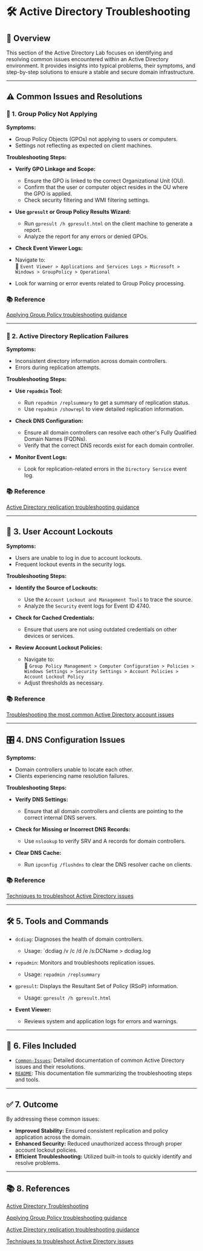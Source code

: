 # 🛠️ Active Directory Troubleshooting

## 📘 Overview

This section of the Active Directory Lab focuses on identifying and resolving common issues encountered within an Active Directory environment. It provides insights into typical problems, their symptoms, and step-by-step solutions to ensure a stable and secure domain infrastructure.

---

## ⚠️ Common Issues and Resolutions

### 🙅 1. Group Policy Not Applying

**Symptoms:**
* Group Policy Objects (GPOs) not applying to users or computers.
* Settings not reflecting as expected on client machines.

**Troubleshooting Steps:**

- **Verify GPO Linkage and Scope:**
  - Ensure the GPO is linked to the correct Organizational Unit (OU).
  - Confirm that the user or computer object resides in the OU where the GPO is applied.
  - Check security filtering and WMI filtering settings.

- **Use `gpresult` or Group Policy Results Wizard:**
  - Run `gpresult /h gpresult.html` on the client machine to generate a report.
  - Analyze the report for any errors or denied GPOs.

- **Check Event Viewer Logs:**
- Navigate to:<br />
     📂 `Event Viewer > Applications and Services Logs > Microsoft > Windows > GroupPolicy > Operational`
- Look for warning or error events related to Group Policy processing.

### 📚 Reference 

[Applying Group Policy troubleshooting guidance](https://learn.microsoft.com/en-us/troubleshoot/windows-server/group-policy/applying-group-policy-troubleshooting-guidance)

---

### 📇 2. Active Directory Replication Failures

**Symptoms:**
- Inconsistent directory information across domain controllers.
- Errors during replication attempts.

**Troubleshooting Steps:**

- **Use `repadmin` Tool:**
  - Run `repadmin /replsummary` to get a summary of replication status.
  - Use `repadmin /showrepl` to view detailed replication information.
  
- **Check DNS Configuration:**
  - Ensure all domain controllers can resolve each other's Fully Qualified Domain Names (FQDNs).
  - Verify that the correct DNS records exist for each domain controller.

- **Monitor Event Logs:**
  - Look for replication-related errors in the `Directory Service` event log.

### 📚 Reference 

[Active Directory replication troubleshooting guidance](https://learn.microsoft.com/en-us/troubleshoot/windows-server/active-directory/troubleshoot-adreplication-guidance)

---

## 👥 3. User Account Lockouts

**Symptoms:**
- Users are unable to log in due to account lockouts.
- Frequent lockout events in the security logs.

**Troubleshooting Steps:**

- **Identify the Source of Lockouts:**
  - Use the `Account Lockout and Management Tools` to trace the source.
  - Analyze the `Security` event logs for Event ID 4740.
  
- **Check for Cached Credentials:**
  - Ensure that users are not using outdated credentials on other devices or services.

- **Review Account Lockout Policies:**
  -  Navigate to:<br />
     📂 `Group Policy Management > Computer Configuration > Policies > Windows Settings > Security Settings > Account Policies > Account Lockout Policy`
  - Adjust thresholds as necessary.

### 📚 Reference 

[Troubleshooting the most common Active Directory account issues](https://www.youtube.com/watch?v=AhCWa2-75y8)

---

## 🎛 4. DNS Configuration Issues

**Symptoms:**
- Domain controllers unable to locate each other.
- Clients experiencing name resolution failures.

**Troubleshooting Steps:**

- **Verify DNS Settings:**
  - Ensure that all domain controllers and clients are pointing to the correct internal DNS servers.

- **Check for Missing or Incorrect DNS Records:**
  - Use `nslookup` to verify SRV and A records for domain controllers.

- **Clear DNS Cache:**
  - Run `ipconfig /flushdns` to clear the DNS resolver cache on clients.

### 📚 Reference 

[Techniques to troubleshoot Active Directory issues](https://www.techtarget.com/searchwindowsserver/tip/Techniques-to-troubleshoot-Active-Directory-issues)

---

## 🛠️ 5. Tools and Commands

- `dcdiag`: Diagnoses the health of domain controllers.
  - Usage: `dcdiag /v /c /d /e /s:DCName > dcdiag.log

- `repadmin`: Monitors and troubleshoots replication issues.
  - Usage: `repadmin /replsummary`

- `gpresult`: Displays the Resultant Set of Policy (RSoP) information.
  - Usage: `gpresult /h gpresult.html`

- **Event Viewer:**
  - Reviews system and application logs for errors and warnings.

---

## 📂 6. Files Included

- [`Common-Issues`](https://github.com/Hugh-Kumbi/Hugh-Kumbi-Active-Directory-Lab/blob/main/05-Troubleshooting/Common-Issues.md): Detailed documentation of common Active Directory issues and their resolutions.
- [`README`](https://github.com/Hugh-Kumbi/Hugh-Kumbi-Active-Directory-Lab/blob/main/05-Troubleshooting/README.md): This documentation file summarizing the troubleshooting steps and tools.

---

## ✅ 7. Outcome

By addressing these common issues:

- **Improved Stability:** Ensured consistent replication and policy application across the domain.
- **Enhanced Security:** Reduced unauthorized access through proper account lockout policies.
- **Efficient Troubleshooting:** Utilized built-in tools to quickly identify and resolve problems.

---

## 📚 8. References

[Active Directory Troubleshooting](https://learn.microsoft.com/en-us/windows-server/identity/ad-ds/manage/ad-ds-troubleshooting)

[Applying Group Policy troubleshooting guidance](https://learn.microsoft.com/en-us/troubleshoot/windows-server/group-policy/applying-group-policy-troubleshooting-guidance)

[Active Directory replication troubleshooting guidance](https://learn.microsoft.com/en-us/troubleshoot/windows-server/active-directory/troubleshoot-adreplication-guidance)

[Techniques to troubleshoot Active Directory issues](https://www.techtarget.com/searchwindowsserver/tip/Techniques-to-troubleshoot-Active-Directory-issues)
